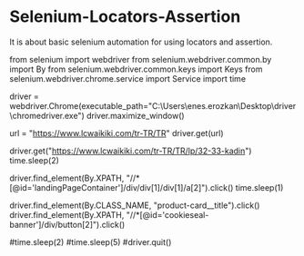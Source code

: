 # Selenium-Locators-Assertion
It is about basic selenium automation for using locators and assertion.


from selenium import webdriver
from selenium.webdriver.common.by import By
from selenium.webdriver.common.keys import Keys
from selenium.webdriver.chrome.service import Service
import time

driver = webdriver.Chrome(executable_path="C:\\Users\\enes.erozkan\\Desktop\\driver\\chromedriver.exe")
driver.maximize_window()

url = "https://www.lcwaikiki.com/tr-TR/TR"
driver.get(url)

driver.get("https://www.lcwaikiki.com/tr-TR/TR/lp/32-33-kadin")
time.sleep(2)

driver.find_element(By.XPATH, "//*[@id='landingPageContainer']/div/div[1]/div[1]/a[2]").click()
time.sleep(1)

driver.find_element(By.CLASS_NAME, "product-card__title").click()
driver.find_element(By.XPATH, "//*[@id='cookieseal-banner']/div/button[2]").click()





#time.sleep(2)
#time.sleep(5)
#driver.quit()
